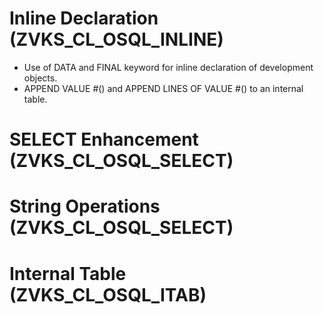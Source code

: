 # Inline Declaration (ZVKS_CL_OSQL_INLINE)
- Use of DATA and FINAL keyword for inline declaration of development objects.
- APPEND VALUE #() and APPEND LINES OF VALUE #() to an internal table.

# SELECT Enhancement (ZVKS_CL_OSQL_SELECT)

# String Operations (ZVKS_CL_OSQL_SELECT)

# Internal Table (ZVKS_CL_OSQL_ITAB)
